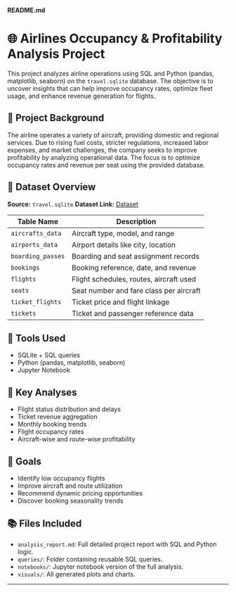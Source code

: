 **README.md**

# 🌐 Airlines Occupancy & Profitability Analysis Project

This project analyzes airline operations using SQL and Python (pandas, matplotlib, seaborn) on the `travel.sqlite` database. The objective is to uncover insights that can help improve occupancy rates, optimize fleet usage, and enhance revenue generation for flights.
## 📌 Project Background
The airline operates a variety of aircraft, providing domestic and regional services. Due to rising fuel costs, stricter regulations, increased labor expenses, and market challenges, the company seeks to improve profitability by analyzing operational data. The focus is to optimize occupancy rates and revenue per seat using the provided database.


## 📄 Dataset Overview

**Source:** `travel.sqlite`
**Dataset Link:** [Dataset](https://github.com/Gourab-Talukder/Airline_performance_analytics_using_Sqlite_and_Python/blob/202daf7a5860f0a057dd9bdf70ee03968579a8f1/travel.zip)

| Table Name        | Description                             |
| ----------------- | --------------------------------------- |
| `aircrafts_data`  | Aircraft type, model, and range         |
| `airports_data`   | Airport details like city, location     |
| `boarding_passes` | Boarding and seat assignment records    |
| `bookings`        | Booking reference, date, and revenue    |
| `flights`         | Flight schedules, routes, aircraft used |
| `seats`           | Seat number and fare class per aircraft |
| `ticket_flights`  | Ticket price and flight linkage         |
| `tickets`         | Ticket and passenger reference data     |

## 🧰 Tools Used

* SQLite + SQL queries
* Python (pandas, matplotlib, seaborn)
* Jupyter Notebook

## 🔎 Key Analyses

* Flight status distribution and delays
* Ticket revenue aggregation
* Monthly booking trends
* Flight occupancy rates
* Aircraft-wise and route-wise profitability

## 🚀 Goals

* Identify low occupancy flights
* Improve aircraft and route utilization
* Recommend dynamic pricing opportunities
* Discover booking seasonality trends

## 📚 Files Included

* `analysis_report.md`: Full detailed project report with SQL and Python logic.
* `queries/`: Folder containing reusable SQL queries.
* `notebooks/`: Jupyter notebook version of the full analysis.
* `visuals/`: All generated plots and charts.

---
